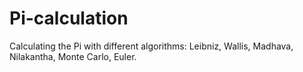 # Pi-calculation
Calculating the Pi with different algorithms: Leibniz, Wallis, Madhava, Nilakantha, Monte Carlo, Euler. 
